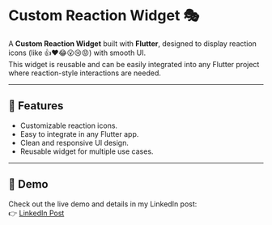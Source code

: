# Custom Reaction Widget 🎭

A **Custom Reaction Widget** built with **Flutter**, designed to display reaction icons (like 👍❤️😂😮😢😡) with smooth UI.  
This widget is reusable and can be easily integrated into any Flutter project where reaction-style interactions are needed.

---

## 🚀 Features
- Customizable reaction icons.
- Easy to integrate in any Flutter app.
- Clean and responsive UI design.
- Reusable widget for multiple use cases.

---

## 📸 Demo
Check out the live demo and details in my LinkedIn post:  
👉 [LinkedIn Post](https://www.linkedin.com/posts/aman-ullah-akhand-4959a221b_flutter-mobiledevelopment-ui-activity-7363259697853816832-rHTZ?utm_source=share&utm_medium=member_desktop&rcm=ACoAADd_VjEBeCJ-qTHLN6jfzSLPXSZRXhS_oS8)

